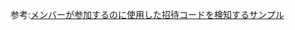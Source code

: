 参考:[メンバーが参加するのに使用した招待コードを検知するサンプル](https://scrapbox.io/discordjs-japan/%E3%83%A1%E3%83%B3%E3%83%90%E3%83%BC%E3%81%8C%E5%8F%82%E5%8A%A0%E3%81%99%E3%82%8B%E3%81%AE%E3%81%AB%E4%BD%BF%E7%94%A8%E3%81%97%E3%81%9F%E6%8B%9B%E5%BE%85%E3%82%B3%E3%83%BC%E3%83%89%E3%82%92%E6%A4%9C%E7%9F%A5%E3%81%99%E3%82%8B%E3%82%B5%E3%83%B3%E3%83%97%E3%83%AB)